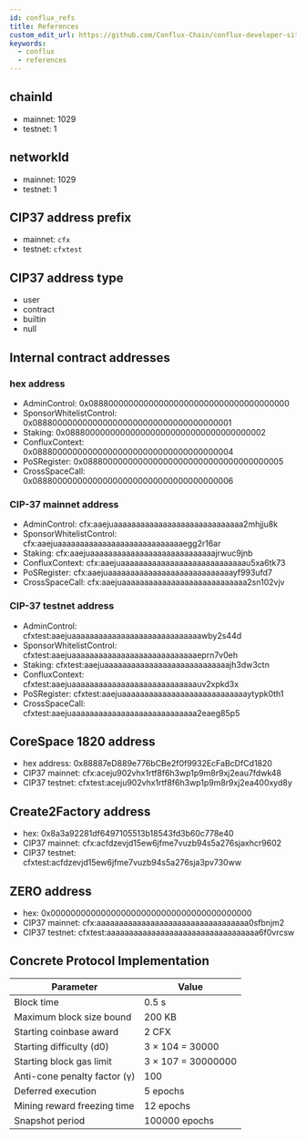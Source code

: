 ```yaml
---
id: conflux_refs
title: References
custom_edit_url: https://github.com/Conflux-Chain/conflux-developer-site/edit/master/docs/introduction/en/references.md
keywords:
  - conflux
  - references
---
```


## chainId

* mainnet: 1029
* testnet: 1

## networkId

* mainnet: 1029
* testnet: 1

## CIP37 address prefix

* mainnet: `cfx`
* testnet: `cfxtest`

## CIP37 address type

* user
* contract
* builtin
* null

## Internal contract addresses

### hex address

* AdminControl: 0x0888000000000000000000000000000000000000
* SponsorWhitelistControl: 0x0888000000000000000000000000000000000001
* Staking: 0x0888000000000000000000000000000000000002
* ConfluxContext: 0x0888000000000000000000000000000000000004
* PoSRegister: 0x0888000000000000000000000000000000000005
* CrossSpaceCall: 0x0888000000000000000000000000000000000006

### CIP-37 mainnet address

* AdminControl: cfx:aaejuaaaaaaaaaaaaaaaaaaaaaaaaaaaaa2mhjju8k
* SponsorWhitelistControl: cfx:aaejuaaaaaaaaaaaaaaaaaaaaaaaaaaaaegg2r16ar
* Staking: cfx:aaejuaaaaaaaaaaaaaaaaaaaaaaaaaaaajrwuc9jnb
* ConfluxContext: cfx:aaejuaaaaaaaaaaaaaaaaaaaaaaaaaaaau5xa6tk73
* PoSRegister: cfx:aaejuaaaaaaaaaaaaaaaaaaaaaaaaaaaayf993ufd7
* CrossSpaceCall: cfx:aaejuaaaaaaaaaaaaaaaaaaaaaaaaaaaa2sn102vjv

### CIP-37 testnet address

* AdminControl: cfxtest:aaejuaaaaaaaaaaaaaaaaaaaaaaaaaaaaawby2s44d
* SponsorWhitelistControl: cfxtest:aaejuaaaaaaaaaaaaaaaaaaaaaaaaaaaaeprn7v0eh
* Staking: cfxtest:aaejuaaaaaaaaaaaaaaaaaaaaaaaaaaaajh3dw3ctn
* ConfluxContext: cfxtest:aaejuaaaaaaaaaaaaaaaaaaaaaaaaaaaauv2xpkd3x
* PoSRegister: cfxtest:aaejuaaaaaaaaaaaaaaaaaaaaaaaaaaaaytypk0th1
* CrossSpaceCall: cfxtest:aaejuaaaaaaaaaaaaaaaaaaaaaaaaaaaa2eaeg85p5

## CoreSpace 1820 address

* hex address: 0x88887eD889e776bCBe2f0f9932EcFaBcDfCd1820
* CIP37 mainnet: cfx:aceju902vhx1rtf8f6h3wp1p9m8r9xj2eau7fdwk48
* CIP37 testnet: cfxtest:aceju902vhx1rtf8f6h3wp1p9m8r9xj2ea400xyd8y

## Create2Factory address

* hex: 0x8a3a92281df6497105513b18543fd3b60c778e40
* CIP37 mainnet: cfx:acfdzevjd15ew6jfme7vuzb94s5a276sjaxhcr9602 
* CIP37 testnet: cfxtest:acfdzevjd15ew6jfme7vuzb94s5a276sja3pv730ww

## ZERO address

* hex: 0x0000000000000000000000000000000000000000
* CIP37 mainnet: cfx:aaaaaaaaaaaaaaaaaaaaaaaaaaaaaaaaaa0sfbnjm2
* CIP37 testnet: cfxtest:aaaaaaaaaaaaaaaaaaaaaaaaaaaaaaaaaa6f0vrcsw

## Concrete Protocol Implementation

| Parameter                    | Value              |
| ---------------------------- | ------------------ |
| Block time                   | 0.5 s              |
| Maximum block size bound     | 200 KB             |
| Starting coinbase award      | 2 CFX              |
| Starting difficulty (d0)     | 3 × 104 = 30000    |
| Starting block gas limit     | 3 × 107 = 30000000 |
| Anti-cone penalty factor (γ) | 100                |
| Deferred execution           | 5 epochs           |
| Mining reward freezing time  | 12 epochs          |
| Snapshot period              | 100000 epochs      |
